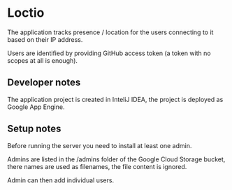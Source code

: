 Loctio
======

The application tracks presence / location for the users connecting to it based on their IP address.

Users are identified by providing GitHub access token (a token with no scopes at all is enough).

Developer notes
---------------

The application project is created in InteliJ IDEA, the project is deployed as Google App Engine.


Setup notes
-----------

Before running the server you need to install at least one admin. 

Admins are listed in the /admins folder of the Google Cloud Storage bucket, there names are used as filenames, the file
content is ignored.

Admin can then add individual users.

